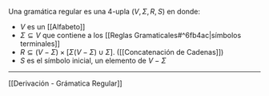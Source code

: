 Una gramática regular es una 4-upla $(V,Σ,R,S)$ en donde:
- $V$ es un [[Alfabeto]]
- $Σ⊆V$ que contiene a los [[Reglas Gramaticales#^6fb4ac|símbolos terminales]]
- $R⊆(V-Σ)×[Σ(V-Σ)∪Σ]$.  ([[Concatenación de Cadenas]])
- $S$ es el símbolo inicial, un elemento de $V-Σ$
***
[[Derivación - Grámatica Regular]] 